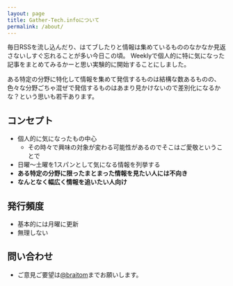 ```yaml
---
layout: page
title: Gather-Tech.infoについて
permalink: /about/
---
```


毎日RSSを流し込んだり、はてブしたりと情報は集めているもののなかなか見返さないしすぐ忘れることが多い今日この頃。 Weeklyで個人的に特に気になった記事をまとめてみるかーと思い実験的に開始することにしました。

ある特定の分野に特化して情報を集めて発信するものは結構な数あるものの、色々な分野ごちゃ混ぜで発信するものはあまり見かけないので差別化になるかな？という思いも若干あります。

## コンセプト

- 個人的に気になったもの中心
  - その時々で興味の対象が変わる可能性があるのでそこはご愛敬ということで
- 日曜〜土曜を1スパンとして気になる情報を列挙する
- **ある特定の分野に限ったまとまった情報を見たい人には不向き**
- **なんとなく幅広く情報を追いたい人向け**

## 発行頻度

- 基本的には月曜に更新
- 無理しない

## 問い合わせ

- ご意見ご要望は[@braitom](https://twitter.com/braitom)までお願いします。
